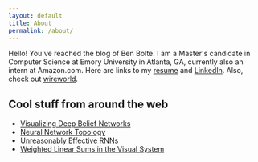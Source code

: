 ```yaml
---
layout: default
title: About
permalink: /about/
---
```


Hello! You've reached the blog of Ben Bolte. I am a Master's candidate in Computer Science at Emory University in Atlanta, GA, currently also an intern at Amazon.com. Here are links to my [resume](https://github.com/codekansas/jobs/blob/master/resume/cv_12.pdf) and [LinkedIn](https://www.linkedin.com/in/benjamin-bolte-37337686). Also, check out <a href="/resources/misc/wireworld.html" target="_blank">wireworld</a>.

## Cool stuff from around the web
 - [Visualizing Deep Belief Networks](https://www.cs.toronto.edu/~hinton/adi/index.htm)
 - [Neural Network Topology](http://colah.github.io/posts/2014-03-NN-Manifolds-Topology/)
 - [Unreasonably Effective RNNs](http://karpathy.github.io/2015/05/21/rnn-effectiveness/)
 - [Weighted Linear Sums in the Visual System](http://m.jneurosci.org/content/35/39/13402.full.pdf)
